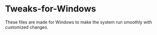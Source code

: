 # Tweaks-for-Windows
These files are made for Windows to make the system run smoothly with customized changes.
